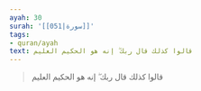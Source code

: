 ```yaml
---
ayah: 30
surah: '[[051|سورة]]'
tags:
- quran/ayah
text: قالوا كذلك قال ربك ۖ إنه هو الحكيم العليم
---
```

> قالوا كذلك قال ربك ۖ إنه هو الحكيم العليم
